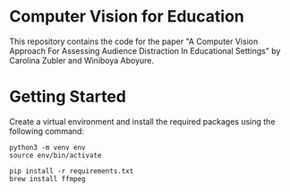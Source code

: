 # Computer Vision for Education

This repository contains the code for the paper "A Computer Vision Approach For Assessing Audience Distraction In Educational Settings" by Carolina Zubler and Winiboya Aboyure.

# Getting Started

Create a virtual environment and install the required packages using the following command:

```
python3 -m venv env
source env/bin/activate

pip install -r requirements.txt
brew install ffmpeg
```

